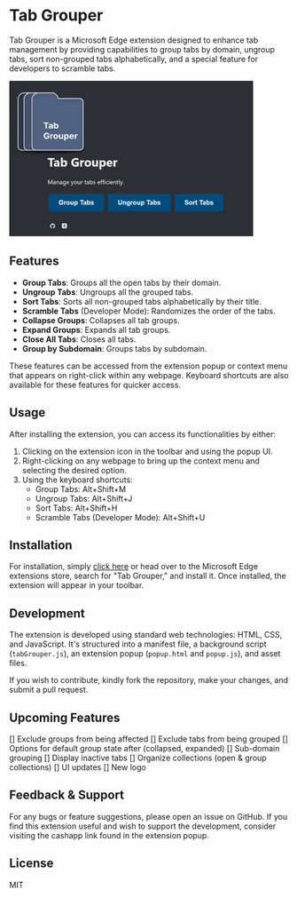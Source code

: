 # Tab Grouper

Tab Grouper is a Microsoft Edge extension designed to enhance tab management by providing capabilities to group tabs by domain, ungroup tabs, sort non-grouped tabs alphabetically, and a special feature for developers to scramble tabs.

![Tab Grouper Logo](./assets/promo.png)

## Features

- **Group Tabs**: Groups all the open tabs by their domain.
- **Ungroup Tabs**: Ungroups all the grouped tabs.
- **Sort Tabs**: Sorts all non-grouped tabs alphabetically by their title.
- **Scramble Tabs** (Developer Mode): Randomizes the order of the tabs.
- **Collapse Groups**: Collapses all tab groups.
- **Expand Groups**: Expands all tab groups.
- **Close All Tabs**: Closes all tabs.
- **Group by Subdomain**: Groups tabs by subdomain.

These features can be accessed from the extension popup or context menu that appears on right-click within any webpage. Keyboard shortcuts are also available for these features for quicker access.

## Usage

After installing the extension, you can access its functionalities by either:

1. Clicking on the extension icon in the toolbar and using the popup UI.
2. Right-clicking on any webpage to bring up the context menu and selecting the desired option.
3. Using the keyboard shortcuts:
    - Group Tabs: Alt+Shift+M
    - Ungroup Tabs: Alt+Shift+J
    - Sort Tabs: Alt+Shift+H
    - Scramble Tabs (Developer Mode): Alt+Shift+U

## Installation

For installation, simply [click here](https://microsoftedge.microsoft.com/addons/detail/tab-grouper/cjamddajnhimgjogcgighnbaojgliccc) or head over to the Microsoft Edge extensions store, search for "Tab Grouper," and install it. Once installed, the extension will appear in your toolbar.

## Development

The extension is developed using standard web technologies: HTML, CSS, and JavaScript. It's structured into a manifest file, a background script (`tabGrouper.js`), an extension popup (`popup.html` and `popup.js`), and asset files.

If you wish to contribute, kindly fork the repository, make your changes, and submit a pull request.

## Upcoming Features 
[] Exclude groups from being affected
[] Exclude tabs from being grouped
[] Options for default group state after (collapsed, expanded)
[] Sub-domain grouping
[] Display inactive tabs
[] Organize collections (open & group collections)
[] UI updates
[] New logo

## Feedback & Support

For any bugs or feature suggestions, please open an issue on GitHub. If you find this extension useful and wish to support the development, consider visiting the cashapp link found in the extension popup.

## License

MIT